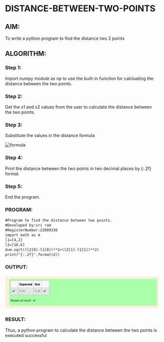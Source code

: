 # DISTANCE-BETWEEN-TWO-POINTS

## AIM:
To write a python program to find the distance two 2 points
## ALGORITHM:
### Step 1: 
Import numpy module as np to use the built-in function for calcluating the distance between the two points.

### Step 2: 
Get the x1 and x2 values from the user to calculate the distance between the two points.

### Step 3: 
Substitute the values in the distance formula  

![formula](/formula.jpg)
### Step 4: 
Print the distance between the two points in two decimal places by {:.2f} format.

### Step 5: 
End the program.

### PROGRAM:
```
#Program to find the distance between two points.
#Developed by:sri ram
#RegisterNumber:22009336
import math as m
l1=[4,2]
l2=[10,6]
d=m.sqrt((l2[0]-l1[0])**2+(l2[1]-l1[1])**2)
print("{:.2f}".format(d))

```
  


### OUTPUT:
![output](./output.png)


### RESULT:
Thus, a python program to calculate the distance between the two points is executed successful